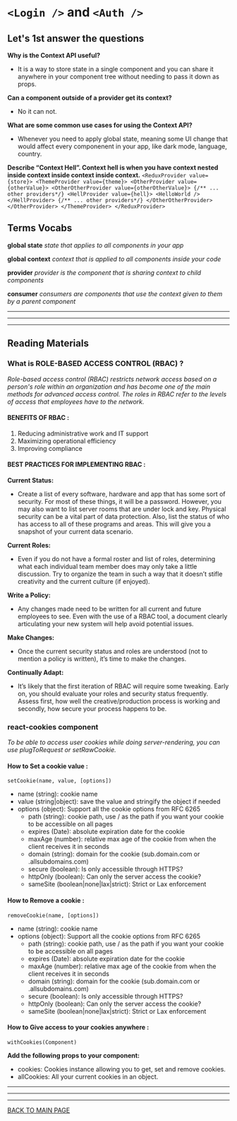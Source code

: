 # **`<Login />` and `<Auth />`**

## **Let's 1st answer the questions**

**Why is the Context API useful?**
* It is a way to store state in a single component and you can share it anywhere in your component tree without needing to pass it down as props.

**Can a component outside of a provider get its context?**
* No it can not.

**What are some common use cases for using the Context API?**
* Whenever you need to apply global state, meaning some UI change that would affect every componenent in your app, like dark mode, language, country.

**Describe “Context Hell”. Context hell is when you have context nested inside context inside context inside context.**
`<ReduxProvider value={store}>
  <ThemeProvider value={theme}>
    <OtherProvider value={otherValue}>
      <OtherOtherProvider value={otherOtherValue}>
        {/** ... other providers*/}
          <HellProvider value={hell}>
              <HelloWorld />
          </HellProvider>
        {/** ... other providers*/}
      </OtherOtherProvider>
    </OtherProvider>
  </ThemeProvider>
 </ReduxProvider>`
 
 
 ## **Terms Vocabs**
 
**global state**
*state that applies to all components in your app*

**global context**
*context that is applied to all components inside your code*

**provider**
*provider is the component that is sharing context to child components*

**consumer**
*consumers are components that use the context given to them by a parent component*

***
***
***


## **Reading Materials**

### **What is ROLE-BASED ACCESS CONTROL (RBAC) ?**
*Role-based access control (RBAC) restricts network access based on a person's role within an organization and has become one of the main methods for advanced access control. The roles in RBAC refer to the levels of access that employees have to the network.*


#### **BENEFITS OF RBAC :**

1. Reducing administrative work and IT support
2. Maximizing operational efficiency
3. Improving compliance

#### **BEST PRACTICES FOR IMPLEMENTING RBAC :**

**Current Status:**
* Create a list of every software, hardware and app that has some sort of security. For most of these things, it will be a password. However, you may also want to list server rooms that are under lock and key. Physical security can be a vital part of data protection. Also, list the status of who has access to all of these programs and areas. This will give you a snapshot of your current data scenario.

**Current Roles:**
* Even if you do not have a formal roster and list of roles, determining what each individual team member does may only take a little discussion. Try to organize the team in such a way that it doesn’t stifle creativity and the current culture (if enjoyed).

**Write a Policy:**
* Any changes made need to be written for all current and future employees to see. Even with the use of a RBAC tool, a document clearly articulating your new system will help avoid potential issues.

**Make Changes:**
* Once the current security status and roles are understood (not to mention a policy is written), it’s time to make the changes.

**Continually Adapt:**
* It’s likely that the first iteration of RBAC will require some tweaking. Early on, you should evaluate your roles and security status frequently. Assess first, how well the creative/production process is working and secondly, how secure your process happens to be.

### **react-cookies component**
*To be able to access user cookies while doing server-rendering, you can use plugToRequest or setRawCookie.*

#### **How to Set a cookie value :**

`setCookie(name, value, [options])`

* name (string): cookie name
* value (string|object): save the value and stringify the object if needed
* options (object): Support all the cookie options from RFC 6265
  * path (string): cookie path, use / as the path if you want your cookie to be accessible on all pages
  * expires (Date): absolute expiration date for the cookie
  * maxAge (number): relative max age of the cookie from when the client receives it in seconds
  * domain (string): domain for the cookie (sub.domain.com or .allsubdomains.com)
  * secure (boolean): Is only accessible through HTTPS?
  * httpOnly (boolean): Can only the server access the cookie?
  * sameSite (boolean|none|lax|strict): Strict or Lax enforcement

#### **How to Remove a cookie :**

`removeCookie(name, [options])`

* name (string): cookie name
* options (object): Support all the cookie options from RFC 6265
  * path (string): cookie path, use / as the path if you want your cookie to be accessible on all pages
  * expires (Date): absolute expiration date for the cookie
  * maxAge (number): relative max age of the cookie from when the client receives it in seconds
  * domain (string): domain for the cookie (sub.domain.com or .allsubdomains.com)
  * secure (boolean): Is only accessible through HTTPS?
  * httpOnly (boolean): Can only the server access the cookie?
  * sameSite (boolean|none|lax|strict): Strict or Lax enforcement

#### **How to Give access to your cookies anywhere :**

`withCookies(Component)`

**Add the following props to your component:**

* cookies: Cookies instance allowing you to get, set and remove cookies.
* allCookies: All your current cookies in an object.


***
***
***
[BACK TO MAIN PAGE](https://github.com/farahalwahaibi/Reading-Notes/blob/main/README.md)


